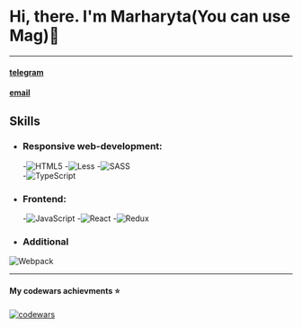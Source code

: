 # **Hi, there. I'm Marharyta(You can use Mag)**:open_hands:
__________________________________________________________
#### [telegram](https://t.me/Pandoraaa7)
#### [email](pandoraaa274@gmail.com)

## Skills
+ ### Responsive web-development:
    -![HTML5](https://img.shields.io/badge/html5-%23E34F26.svg?style=for-the-badge&logo=html5&logoColor=white)
    -![Less](https://img.shields.io/badge/less-2B4C80?style=for-the-badge&logo=less&logoColor=white)
    -![SASS](https://img.shields.io/badge/SASS-hotpink.svg?style=for-the-badge&logo=SASS&logoColor=white)         
    -![TypeScript](https://img.shields.io/badge/typescript-%23007ACC.svg?style=for-the-badge&logo=typescript&logoColor=white)
+ ### Frontend: 
    -![JavaScript](https://img.shields.io/badge/javascript-%23323330.svg?style=for-the-badge&logo=javascript&logoColor=%23F7DF1E)
    -![React](https://img.shields.io/badge/react-%2320232a.svg?style=for-the-badge&logo=react&logoColor=%2361DAFB)
    -![Redux](https://img.shields.io/badge/redux-%23593d88.svg?style=for-the-badge&logo=redux&logoColor=white)
+ ### Additional
![Webpack](https://img.shields.io/badge/webpack-%238DD6F9.svg?style=for-the-badge&logo=webpack&logoColor=black)

__________________________________
#### My codewars achievments :star:
[![codewars](https://www.codewars.com/users/Overednaya/badges/small)](https://www.codewars.com/users/username) 
